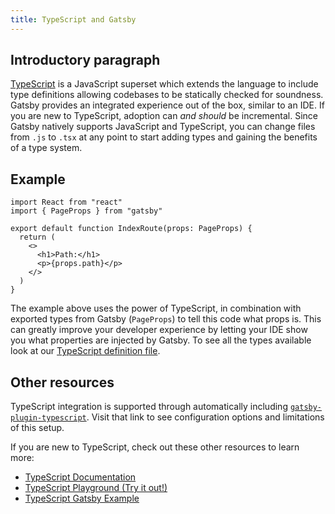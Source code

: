 ```yaml
---
title: TypeScript and Gatsby
---
```


## Introductory paragraph

[TypeScript](https://www.typescriptlang.org/) is a JavaScript superset which extends the language to include type definitions allowing codebases to be statically checked for soundness. Gatsby provides an integrated experience out of the box, similar to an IDE. If you are new to TypeScript, adoption can _and should_ be incremental. Since Gatsby natively supports JavaScript and TypeScript, you can change files from `.js` to `.tsx` at any point to start adding types and gaining the benefits of a type system.

## Example

```tsx:title=src/pages/index.tsx
import React from "react"
import { PageProps } from "gatsby"

export default function IndexRoute(props: PageProps) {
  return (
    <>
      <h1>Path:</h1>
      <p>{props.path}</p>
    </>
  )
}
```

The example above uses the power of TypeScript, in combination with exported types from Gatsby (`PageProps`) to tell this code what props is. This can greatly improve your developer experience by letting your IDE show you what properties are injected by Gatsby. To see all the types available look at our [TypeScript definition file](https://github.com/gatsbyjs/gatsby/blob/master/packages/gatsby/index.d.ts).

## Other resources

TypeScript integration is supported through automatically including [`gatsby-plugin-typescript`](/plugins/gatsby-plugin-typescript/). Visit that link to see configuration options and limitations of this setup.

If you are new to TypeScript, check out these other resources to learn more:

- [TypeScript Documentation](https://www.typescriptlang.org/docs/handbook/basic-types.html)
- [TypeScript Playground (Try it out!)](https://www.typescriptlang.org/play/index.html)
- [TypeScript Gatsby Example](https://using-typescript.gatsbyjs.org/)
